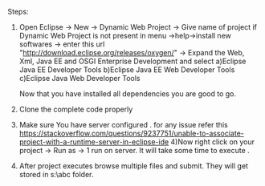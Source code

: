 Steps:
1) Open Eclipse -> New -> Dynamic Web Project -> Give name of project
	if Dynamic Web Project is not present in menu
	->help->install new softwares -> enter this url "http://download.eclipse.org/releases/oxygen/" -> Expand the Web, Xml, Java EE and OSGI Enterprise Development and select 
	a)Eclipse Java EE Developer Tools
	b)Eclipse Java EE Web Developer Tools
	c)Eclipse Java Web Developer Tools
	
	Now that you have installed all dependencies you are good to go.
2) Clone the complete code properly
3) Make sure You have server configured . for any issue refer this https://stackoverflow.com/questions/9237751/unable-to-associate-project-with-a-runtime-server-in-eclipse-ide
4)Now right click on your project -> Run as -> 1 run on server. It will take some time to execute .
5) After project executes browse multiple files and submit. They will get stored in s:\abc folder.
